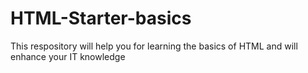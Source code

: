 # HTML-Starter-basics
This respository will help you for learning the basics of HTML and will enhance your IT knowledge
